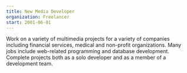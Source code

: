 ```yaml
---
title: New Media Developer
organization: Freelancer
start: 2001-06-01
---
```


Work on a variety of multimedia projects for a variety of companies including financial services, medical and non-profit organizations. Many jobs include web-related programming and database development. Complete projects both as a solo developer and as a member of a development team.